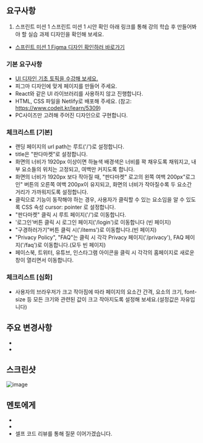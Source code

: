 ## 요구사항

01. 스프린트 미션 1
스프린트 미션 1 시안 확인
아래 링크를 통해 강의 학습 후 만들어봐야 할 실습 과제 디자인을 확인해 보세요.
- [스프린트 미션 1 Figma 디자인 확인하러 바로가기](https://www.figma.com/file/IVkRlYWHY74QlgmxqA99Ym/%EC%8A%A4%ED%94%84%EB%A6%B0%ED%8A%B8-%EB%AF%B8%EC%85%98?type=design&node-id=55-1511&mode=design&t=bKrRR4qOAWuHB3fx-0)

### 기본 요구사항
- [UI 디자인 기초 토픽을 수강해 보세요.](https://www.codeit.kr/topics/ui-design-basics)
- 피그마 디자인에 맞게 페이지를 만들어 주세요.
- React와 같은 UI 라이브러리를 사용하지 않고 진행합니다.
- HTML, CSS 파일을 Netlify로 배포해 주세요. (참고: https://www.codeit.kr/learn/5309)
- PC사이즈만 고려해 주어진 디자인으로 구현합니다.

### 체크리스트 [기본]
- 랜딩 페이지의 url path는 루트('/')로 설정합니다.
- title은 "판다마켓"로 설정합니다.
- 화면의 너비가 1920px 이상이면 하늘색 배경색은 너비를 꽉 채우도록 채워지고, 내부 요소들의 위치는 고정되고, 여백만 커지도록 합니다.
- 화면의 너비가 1920px 보다 작아질 때, "판다마켓" 로고의 왼쪽 여백 200px"로그인" 버튼의 오른쪽 여백 200px이 유지되고, 화면의 너비가 작아질수록 두 요소간 거리가 가까워지도록 설정합니다.
- 클릭으로 기능이 동작해야 하는 경우, 사용자가 클릭할 수 있는 요소임을 알 수 있도록 CSS 속성 cursor: pointer 로 설정합니다.
- "판다마켓" 클릭 시 루트 페이지('/')로 이동합니다.
- '로그인'버튼 클릭 시 로그인 페이지('/login')로 이동합니다 (빈 페이지)
- "구경하러가기"버튼 클릭 시('/items')로 이동합니다.(빈 페이지)
- "Privacy Policy", "FAQ"는 클릭 시 각각 Privacy 페이지('/privacy'), FAQ 페이지('/faq')로 이동합니다.(모두 빈 페이지)
- 페이스북, 트위터, 유튜브, 인스타그램 아이콘을 클릭 시 각각의 홈페이지로 새로운 창이 열리면서 이동합니다.

### 체크리스트 [심화]
- 사용자의 브라우저가 크고 작아짐에 따라 페이지의 요소간 간격, 요소의 크기, font-size 등 모든 크기와 관련된 값이 크고 작아지도록 설정해 보세요.(설정값은 자유입니다)

## 주요 변경사항

-
-

## 스크린샷

![image](이미지url)

## 멘토에게

-
-
- 셀프 코드 리뷰를 통해 질문 이어가겠습니다.
